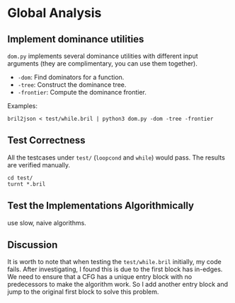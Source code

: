 # Global Analysis
## Implement dominance utilities

`dom.py` implements several dominance utilities with different input arguments (they are complimentary, you can use them together). 
- `-dom`: Find dominators for a function.
- `-tree`: Construct the dominance tree.
- `-frontier`: Compute the dominance frontier.

Examples: 

`bril2json < test/while.bril | python3 dom.py -dom -tree -frontier`

## Test Correctness
All the testcases under `test/` (`loopcond` and `while`) would pass. The results are verified manually. 

```
cd test/
turnt *.bril
```


## Test the Implementations Algorithmically
use slow, naive algorithms. 

## Discussion
It is worth to note that when testing the `test/while.bril` initially, my code fails. After investigating, I found this is due to the first block has in-edges. We need to ensure that a CFG has a unique entry block with no predecessors to make the algorithm work. So I add another entry block and jump to the original first block to solve this problem. 